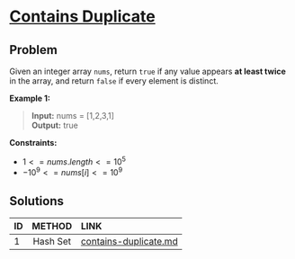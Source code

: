 # [Contains Duplicate](https://leetcode.com/problems/contains-duplicate/)

## Problem
<!-- Explanation of problem. -->
Given an integer array `nums`, return `true` if any value appears **at least twice** in the array, and return `false` if every element is distinct.

**Example 1:**
<!-- An example of problem. -->

>**Input:** nums = \[1,2,3,1\] </br> <!-- Input example. -->
**Output:** true </br> <!-- Output example. -->

**Constraints:**
<!-- Constraints of problem. -->
- $1 <= nums.length <= 10^5$
- $-10^9 <= nums[i] <= 10^9$

## Solutions
<!-- Solutions of problem and their links. -->

| ID  |  METHOD  | LINK                                           |
| :-- | :------: | :--------------------------------------------- |
| 1   | Hash Set | [contains-duplicate.md](contains-duplicate.md) |
